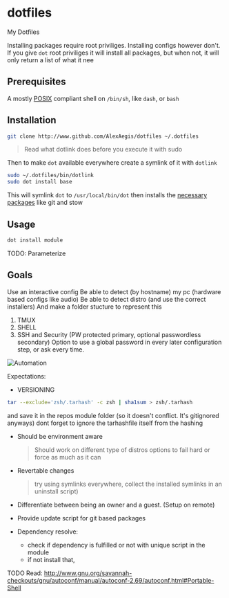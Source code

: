 # dotfiles

My Dotfiles

Installing packages require root priviliges. Installing configs however don't. If you give `dot` root priviliges it will install all packages, but when not, it will only return a list of what it nee

## Prerequisites

A mostly [POSIX](https://en.wikipedia.org/wiki/POSIX) compliant shell on `/bin/sh`, like `dash`, or `bash`

## Installation

```sh
git clone http://www.github.com/AlexAegis/dotfiles ~/.dotfiles
```

> Read what dotlink does before you execute it with sudo

Then to make `dot` available everywhere create a symlink of it with `dotlink`

```sh
sudo ~/.dotfiles/bin/dotlink
sudo dot install base
```

This will symlink `dot` to `/usr/local/bin/dot` then installs the [necessary packages](./modules/base/install.pacman.sh) like git and stow

## Usage

```sh
dot install module
```

TODO: Parameterize

## Goals

Use an interactive config
Be able to detect (by hostname) my pc (hardware based configs like audio)
Be able to detect distro (and use the correct installers)
And make a folder stucture to represent this

1. TMUX
2. SHELL
3. SSH and Security (PW protected primary, optional passwordless secondary)
   Option to use a global password in every later configuration step, or ask every time.

![Automation](https://imgs.xkcd.com/comics/automation.png)

Expectations:

- VERSIONING

```sh
tar --exclude='zsh/.tarhash' -c zsh | sha1sum > zsh/.tarhash
```

and save it in the repos module folder (so it doesn't conflict. It's gitignored anyways)
dont forget to ignore the tarhashfile itself from the hashing

- Should be environment aware

  > Should work on different type of distros
  > options to fail hard or force as much as it can

- Revertable changes

  > try using symlinks everywhere, collect
  > the installed symlinks in an uninstall script)

- Differentiate between being an owner and a guest. (Setup on remote)

- Provide update script for git based packages

- Dependency resolve:
  - check if dependency is fulfilled or not with unique script in the module
  - if not install that,

TODO Read: <http://www.gnu.org/savannah-checkouts/gnu/autoconf/manual/autoconf-2.69/autoconf.html#Portable-Shell>
